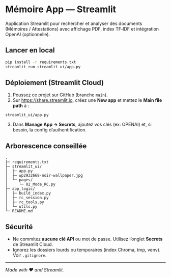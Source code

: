 # Mémoire App — Streamlit

Application Streamlit pour rechercher et analyser des documents (Mémoires / Attestations) avec affichage PDF, index TF‑IDF et intégration OpenAI (optionnelle).

## Lancer en local
```bash
pip install -r requirements.txt
streamlit run streamlit_ui/app.py
```

## Déploiement (Streamlit Cloud)
1. Poussez ce projet sur GitHub (branche `main`).
2. Sur https://share.streamlit.io, créez une **New app** et mettez le **Main file path** à :
```
streamlit_ui/app.py
```
3. Dans **Manage App → Secrets**, ajoutez vos clés (ex: OPENAI) et, si besoin, la config d’authentification.

## Arborescence conseillée
```
.
├─ requirements.txt
├─ streamlit_ui/
│  ├─ app.py
│  ├─ wp2932668-noir-wallpaper.jpg
│  └─ pages/
│     └─ 02_Mode_RC.py
├─ app_logic/
│  ├─ build_index.py
│  ├─ rc_session.py
│  ├─ rc_tools.py
│  └─ utils.py
└─ README.md
```

## Sécurité
- Ne commitez **aucune clé API** ou mot de passe. Utilisez l’onglet **Secrets** de Streamlit Cloud.
- Ignorez les dossiers lourds ou temporaires (index Chroma, tmp, venv). Voir `.gitignore`.

---
*Made with ❤️ and Streamlit.*

